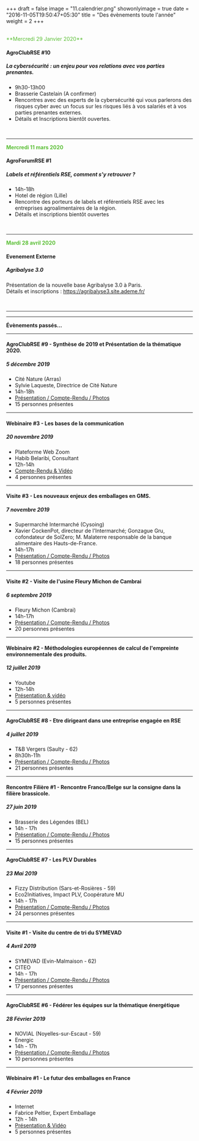 +++
draft = false
image = "11.calendrier.png"
showonlyimage = true
date = "2016-11-05T19:50:47+05:30"
title = "Des évènements toute l'année"
weight = 2
+++

<!--more-->

<br/>
<span style="color:#5bbf36;">**Mercredi 29 Janvier 2020**</span>

#### AgroClubRSE #10
#####  La cybersécurité : un enjeu pour vos relations avec vos parties prenantes.

 - 9h30-13h00
 - Brasserie Castelain (A confirmer)
 - Rencontres avec des experts de la cybersécurité qui vous parlerons des risques cyber avec un focus sur les risques liés à vos salariés et à vos parties prenantes externes.
 - Détails et Inscriptions bientôt ouvertes.

<br/>

---

<span style="color:#5bbf36;">**Mercredi 11 mars 2020**</span>

#### AgroForumRSE #1
##### Labels et référentiels RSE, comment s'y retrouver ?

 - 14h-18h
 - Hotel de région (Lille)
 - Rencontre des porteurs de labels et référentiels RSE avec les entreprises agroalimentaires de la région.
 - Détails et inscriptions bientôt ouvertes

<br/>

---

<span style="color:#5bbf36;">**Mardi 28 avril 2020**</span>


#### Evenement Externe
##### Agribalyse 3.0
Présentation de la nouvelle base Agribalyse 3.0 à Paris.<br/>
Détails et inscriptions : https://agribalyse3.site.ademe.fr/

<br/>

---
---

**Évènements passés...**

---

#### AgroClubRSE #9 - Synthèse de 2019 et Présentation de la thématique 2020.
##### 5 décembre 2019

 - Cité Nature (Arras)
 - Sylvie Laqueste, Directrice de Cité Nature
 - 14h-18h
 - [Présentation / Compte-Rendu / Photos](https://cloud.cestlebouquet.fr/index.php/s/DtYJEQHYQoPWGF8)
 - 15 personnes présentes

---

#### Webinaire #3 - Les bases de la communication
##### 20 novembre 2019

 - Plateforme Web Zoom
 - Habib Belaribi, Consultant
 - 12h-14h
 - [Compte-Rendu & Vidéo](https://cloud.cestlebouquet.fr/index.php/s/DtYJEQHYQoPWGF8)
 - 4 personnes présentes

---

#### Visite #3 - Les nouveaux enjeux des emballages en GMS.
##### 7 novembre 2019

 - Supermarché Intermarché (Cysoing)
 - Xavier CockenPot, directeur de l'Intermarché; Gonzague Gru, cofondateur de SolZero; M. Malaterre responsable de la banque alimentaire des Hauts-de-France.
 - 14h-17h
 - [Présentation / Compte-Rendu / Photos](https://cloud.cestlebouquet.fr/index.php/s/DtYJEQHYQoPWGF8)
 - 18 personnes présentes

---

#### Visite #2 - Visite de l'usine Fleury Michon de Cambrai
##### 6 septembre 2019

 - Fleury Michon (Cambrai)
 - 14h-17h
 - [Présentation / Compte-Rendu / Photos](https://cloud.cestlebouquet.fr/index.php/s/DtYJEQHYQoPWGF8)
 - 20 personnes présentes

---

#### Webinaire #2 - Méthodologies européennes de calcul de l'empreinte environnementale des produits.
##### 12 juillet 2019

 - Youtube
 - 12h-14h
 - [Présentation & vidéo ](https://cloud.cestlebouquet.fr/index.php/s/DtYJEQHYQoPWGF8)
 - 5 personnes présentes

---

#### AgroClubRSE #8 - Etre dirigeant dans une entreprise engagée en RSE
##### 4 juillet 2019

 - T&B Vergers (Saulty - 62)
 - 8h30h-11h
 - [Présentation / Compte-Rendu / Photos](https://cloud.cestlebouquet.fr/index.php/s/DtYJEQHYQoPWGF8)
 - 21 personnes présentes

---

#### Rencontre Filière #1 - Rencontre Franco/Belge sur la consigne dans la filière brassicole.
##### 27 juin 2019

 - Brasserie des Légendes (BEL)
 - 14h - 17h
 - [Présentation / Compte-Rendu / Photos](https://cloud.cestlebouquet.fr/index.php/s/DtYJEQHYQoPWGF8)
 - 15 personnes présentes

---

#### AgroClubRSE #7 - Les PLV Durables
##### 23 Mai 2019

 - Fizzy Distribution (Sars-et-Rosières - 59)
 - Eco2Initiatives, Impact PLV, Coopérature MU
 - 14h - 17h
 - [Présentation / Compte-Rendu / Photos](https://cloud.cestlebouquet.fr/index.php/s/DtYJEQHYQoPWGF8)
 - 24 personnes présentes

 ---

#### Visite #1 - Visite du centre de tri du SYMEVAD
##### 4 Avril 2019

 - SYMEVAD (Evin-Malmaison - 62)
 - CITEO
 - 14h - 17h
 - [Présentation / Compte-Rendu / Photos](https://cloud.cestlebouquet.fr/index.php/s/DtYJEQHYQoPWGF8)
 - 17 personnes présentes

  ---

#### AgroClubRSE #6 - Fédérer les équipes sur la thématique énergétique
##### 28 Février 2019

 - NOVIAL (Noyelles-sur-Escaut - 59)
 - Energic
 - 14h - 17h
 - [Présentation / Compte-Rendu / Photos](https://cloud.cestlebouquet.fr/index.php/s/DtYJEQHYQoPWGF8)
 - 10 personnes présentes

  ---

#### Webinaire #1 - Le futur des emballages en France
##### 4 Février 2019

 - Internet
 - Fabrice Peltier, Expert Emballage
 - 12h - 14h
 - [Présentation & Vidéo ](https://cloud.cestlebouquet.fr/index.php/s/DtYJEQHYQoPWGF8)
 - 5 personnes présentes








